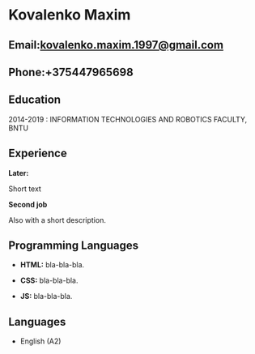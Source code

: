 Kovalenko Maxim
============
Email:kovalenko.maxim.1997@gmail.com
-------------------
Phone:+375447965698
-------------------

Education
---------

2014-2019 
:   INFORMATION TECHNOLOGIES AND ROBOTICS FACULTY, BNTU

Experience
----------

**Later:**

Short text 

**Second job**

Also with a short description.


Programming Languages
----------------------------------------

* **HTML:** bla-bla-bla.

* **CSS:** bla-bla-bla. 

* **JS:** bla-bla-bla.

Languages
----------------------------------------

* English (A2)

